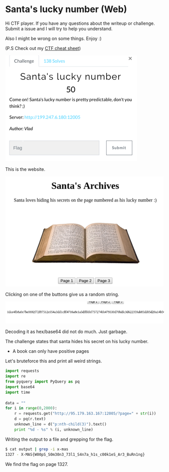 # Santa's lucky number (Web)

Hi CTF player. If you have any questions about the writeup or challenge. Submit a issue and I will try to help you understand.

Also I might be wrong on some things. Enjoy :)

(P.S Check out my [CTF cheat sheet](https://github.com/flawwan/CTF-Candy))

![alt text](1.png "Chall")

This is the website.

![alt text](2.png "Chall")

Clicking on one of the buttons give us a random string.

![alt text](3.png "Chall")

Decoding it as hex/base64 did not do much. Just garbage.

The challenge states that santa hides his secret on his lucky number.

* A book can only have positive pages

Let's bruteforce this and print all weird strings.

```python
import requests
import re
from pyquery import PyQuery as pq
import base64
import time

data = ""
for i in range(0,2000):
	r = requests.get("http://95.179.163.167:12005/?page=" + str(i))
	d = pq(r.text)
	unknown_line = d("p:nth-child(3)").text()
	print "%d - %s" % (i, unknown_line)
```

Writing the output to a file and grepping for the flag.

```bash
$ cat output | grep -i x-mas
1327 - X-MAS{W00pS_S0m30n3_73l1_S4n7a_h1s_c00k1eS_Ar3_BuRn1ng}
```

We find the flag on page 1327.
